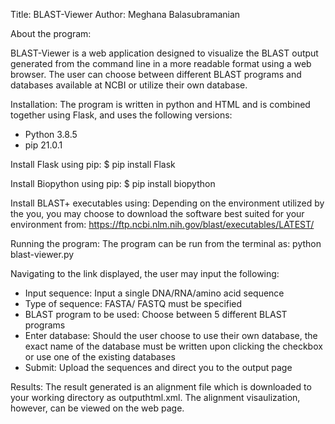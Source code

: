 Title: BLAST-Viewer
Author: Meghana Balasubramanian


About the program:

BLAST-Viewer is a web application designed to visualize the BLAST output generated from the command line in a more readable format using a web browser. 
The user can choose between different BLAST programs and databases available at NCBI or utilize their own database.


Installation:
The program is written in python and HTML and is combined together using Flask, and uses the following versions:
- Python 3.8.5
- pip 21.0.1

Install Flask using pip:
$ pip install Flask

Install Biopython using pip:
$ pip install biopython

Install BLAST+ executables using:
Depending on the environment utilized by the you, you may choose to download the software best suited for your environment from:
 	https://ftp.ncbi.nlm.nih.gov/blast/executables/LATEST/

Running the program:
The program can be run from the terminal as:
	python blast-viewer.py

Navigating to the link displayed, the user may input the following:
- Input sequence: Input a single DNA/RNA/amino acid sequence
- Type of sequence: FASTA/ FASTQ must be specified
- BLAST program to be used: Choose between 5 different BLAST programs
- Enter database: Should the user choose to use their own database, the exact name of the database must be written upon clicking the checkbox or use one of the existing databases
- Submit: Upload the sequences and direct you to the output page


Results:
The result generated is an alignment file which is downloaded to your working directory as outputhtml.xml. The alignment visaulization, however, can be viewed on the web page.














